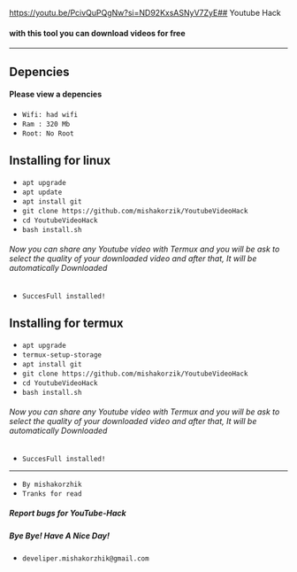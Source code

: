 https://youtu.be/PcivQuPQgNw?si=ND92KxsASNyV7ZyE## Youtube Hack
#### with this tool you can download videos for free

---
## Depencies
#### Please view a depencies

* `Wifi: had wifi`
* `Ram : 320 Mb`
* `Root: No Root` 

## Installing for linux

* `apt upgrade` 
* `apt update`
* `apt install git`
* `git clone https://github.com/mishakorzik/YoutubeVideoHack`
* `cd YoutubeVideoHack`
* `bash install.sh`

###### Now you can share any Youtube video with Termux and you will be ask to select the quality of your downloaded video and after that, It will be automatically Downloaded

* `SuccesFull installed!` 

## Installing for termux

* `apt upgrade` 
* `termux-setup-storage`
* `apt install git`
* `git clone https://github.com/mishakorzik/YoutubeVideoHack`
* `cd YoutubeVideoHack`
* `bash install.sh`

###### Now you can share any Youtube video with Termux and you will be ask to select the quality of your downloaded video and after that, It will be automatically Downloaded

* `SuccesFull installed!` 

----

* `By mishakorzhik`
* `Tranks for read`

##### Report bugs for YouTube-Hack
##### Bye Bye! Have A Nice Day!

* `develiper.mishakorzhik@gmail.com` 




